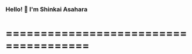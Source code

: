 ### Hello! 👋 I'm Shinkai Asahara



<h1>======================================</h1>
<!--
**ShinkaiAsahara/ShinkaiAsahara** is a ✨ _special_ ✨ repository because its `README.md` (this file) appears on your GitHub profile.

Here are some ideas to get you started:
Sure! Here's a short introduction for your GitHub profile:

h1
"Hello! 👋 I'm Shinkai Asahara, a 2nd year BSIT student passionate about web development. Proficient in PHP, CSS, HTML, and Java, with a bit of knowledge in JavaScript. Excited to dive into Angular.js or React soon! Let's connect and collaborate on exciting projects together! 🚀 #webdeveloper #BSITstudent"

